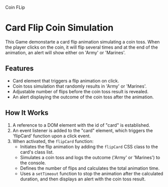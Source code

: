 <!-- # ![](https://ga-dash.s3.amazonaws.com/production/assets/logo-9f88ae6c9c3871690e33280fcf557f33.png) Big Project #1: Build a Game with HTML, CSS and JavaScript

For your fourth project, you'll be creating a familiar game using HTML, CSS and JavaScript!

Here are some example games:
- **Flash Cards**
- **Trivia (Self-scoring)**
- **Hangman**
- **Tower of Hanoi**
- **Simon**

This is an opportunity to **be creative**, and work through some **tough programming challenges**.

**You will be working individually for this project**, 
but we'll be guiding you along the process and helping as you go. 
Show us what you've got!

> If you want to choose a game different from what is listed for Project #4 please consult with us!
> arning - many seemingly simple games are much more complex than you might think!

## Requirements

### Technical Requirements

Your game must:

- Render in the browser
- Include separate HTML, CSS and JavaScript files
- Use Javascript for DOM manipulation
- Be deployed online, using [GitHub Project pages](https://pages.github.com)
- Use semantic markup for HTML and CSS (adhere to best practices, pass validation)
- Show a good commit history with frequent commits

Additionally, your project should stick with KISS (Keep It Stupid Simple) and
DRY (Don't Repeat Yourself) principles.

## Submission

**_DO NOT FORK THIS REPOSITORY!_** Create a **new** repository. Then, submit
your project as an issue to this repo.

You must turn in something before presentations begin. However, you're welcome
to continue working on it over the course of SEI and beyond!

With your submission please include any questions you'd like answered, or
specific things on which you'd like us to focus when giving feedback.

### Necessary Deliverables

Your submission must include **all** of the following:

- A hosted copy of your game, built by you, hosted on GitHub Pages
- Your HTML/CSS should pass the [HTML5 Validator](https://html5.validator.nu)
  and [CSS Validator](https://jigsaw.w3.org/css-validator/)
- A git repository hosted on GitHub with frequent commits dating back to the
  very beginning of the project
- A link to your hosted project in the URL section of your GitHub repo
- A `README.md` file, including
  - Explanations of the technologies used, the approach taken, installation
    instructions, unsolved problems, etc.
  - [Follow this mini-lesson on writing documentation](https://git.generalassemb.ly/sei-foxtails/markdown-and-documentation)
    for your project

The URL section of your Github repo:
![URL section](https://i.imgur.com/QQ7RsfR.gif)

## Asking For Help

This project is an opportunity for two things:

1. Working through problems on your own. This solidifies your knowledge and is
   crucial for mastering the skills we've covered.
2. Becoming an independent developer. Developers tend to coordinate in groups,
   but contribute individually, so this mimics the real world.

## Suggested Ways to Get Started

[Create your bronze, silver, and gold plan.](https://git.generalassemb.ly/sei-foxtails/bronze-silver-gold)

- **Break the project down into different components** (data, presentation,
  views, style, DOM manipulation) and brainstorm each component individually.
  Use whiteboards!
- **Use your Development Tools** (`console.log`, inspector, `alert` statements, etc.)
  to debug and solve problems
- Work through the lessons in class & ask questions when you need to! Think
  about adding relevant code to your game each night, instead of, you know...
  _procrastinating_.
- **Commit early, commit often.** Don’t be afraid to break something because you
  can always go back in time to a previous version.
- **Make it work, make it good, make it fast.** Don't get hung up on only saving
  or writing code that is good code. Get it working first, even if it means
  writing bad or ugly code. Once it's working, come back and refactor!
- **Consult documentation resources** (MDN, etc.) at home to better
  understand what you’ll be getting into.
- **Don’t be afraid to write code that you know you will have to remove later.**
  Create temporary elements (buttons, links, etc) that trigger events if real
  data is not available. For example, if you’re trying to figure out how to
  change some text when the game is over but you haven’t solved the win/lose
  game logic, you can create a button to simulate a win until then.

## Project Ideas

### Flash-Cards

Pre-load your app with some data, and let the user flip through them quickly
(back or front), and use the keyboard flip the card, and to mark whether they
got it right or not. Track which cards were incorrect, and re-display them until
the user gets them right!

_Bonus:_

- Track scores over time (even if the page is reloaded)
- Include images on one or both sides of the flash card
- Let the user add flash cards (doesn't need to be saved across refreshes)

[Here's an example from a previous student](https://clarknoah.github.io/memoreyes/index.html)

### Self-scoring Trivia

Pre-load your app with some questions and answers.

Test the user's wits & knowledge with whatever-the-heck you know about (so you
can actually win). Guess answers, have the computer tell you how right you are!

_Bonus:_

- Add time-based scoring
- Track scores across games (even if the page is reloaded)
- Allow users to compete against each other on a high-score board.

[Here's an example from a previous student](https://levani1111.github.io/Trivia/)

### Hangman

Have a player enter a word that will be guessed during the game. The word is
then hidden and represented by blank spaces. The second player then chooses
letters, which are revealed if present.

_Bonus:_

- Add timer-based scoring
- Track scores across games (even if the page is reloaded)

[Here's an example from a previous student](https://hangman-ntartaro.herokuapp.com/)

### Tower of Hanoi

<a href="https://en.wikipedia.org/wiki/Tower_of_Hanoi">Tower of Hanoi</a> is a
mathematical puzzle where the objective is to move a stack of discs from one rod
to another. There are three rules:

- Only one disk can be moved at a time
- Every move involves taking the top disk from one of the stacks and placing it
  on top of another stack
- No disk can be put on top of a smaller disk

_Bonus:_

- Add time-based scoring
- Track scores across games (even if the page is reloaded)

[Here's an example from a previous student](https://nnguy152.github.io/01-Tower-of-Hanoi/)

### Simon

<a href="https://en.wikipedia.org/wiki/Simon_">Simon</a> is a test of memory.
Have your program choose a sequence of different colors at random and then
prompt your player repeat the sequence allowing them to go to advance to next
round if the player is successful.

_Bonus:_

- Add timer-based scoring
- Track scores across games (even if the page is reloaded)

[Here's an example from a previous student](https://caioingber.github.io/simon-says/)

## Useful Resources

- [MDN JavaScript Docs](https://developer.mozilla.org/en-US/docs/Web/JavaScript)
  _(a great reference for all things vanilla JavaScript)_
- [GitHub Pages](https://pages.github.com) _(for hosting your game)_

## Evaluation

Your instructors will use this rubric to assess your project:

[Evaluation Rubric](evaluation.md)

## Presentations

We expect everyone to attend all presentations in their entirety and will
provide breaks between each session.

This means **no working on your code** while others are presenting. 
This is your chance to ask others how they tackled their project.

Be prepared to answer the following questions:
- What would you do differently?
- What are you most proud of?
- What would you do next?
- How did you plan your project?
- What did you learn?

## Plagiarism

Take a moment to re-familiarize yourself with the plagiarism policy,
specifically on using work you find online and on work you do with other
students.

We give assignments like this to give you the opportunity to review the material
in class in a practical manner. By building something using what you've learned
in class, you'll be reviewing the material and gaining a deeper understanding of
it.

These assignments are similar to those you can expect when applying for a job,
either in the form of a take-home coding challenge or an in-person technical
interview. So it's important that you put in your best effort now and challenge
yourself to do this assignment on your own.

If you are struggling with the material, that's alright! That's why you're here.
First, try reviewing the previous lessons and exercises. Go easy on yourself,
you're still learning! If you're still struggling after that, come to office
hours and ask an instructor for help. They're here to help you!

Don't copy and paste from another source or another student or the solution
branch. That's just going to put you at a disadvantage when you're interviewing
for a job. -->

Coin FLip

# Card Flip Coin Simulation

This Game demonstarte a card flip animation simulating a coin toss. When the player clicks on the coin, it will flip several times and at the end of the animation, an alert will show either on 'Army' or 'Marines'.

## Features

- Card element that triggers a flip animation on click.
- Coin toss simulation that randomly results in 'Army' or 'Marines'.
- Adjustable number of flips before the coin toss result is revealed.
- An alert displaying the outcome of the coin toss after the animation.

## How It Works

1. A reference to a DOM element with the id of "card" is established.
2. An event listener is added to the "card" element, which triggers the 'flipCard' function upon a click event.
3. When activated, the `flipCard` function:
   - Initiates the flip animation by adding the `flipCard` CSS class to the card's class list.
   - Simulates a coin toss and logs the outcome ('Army' or 'Marines') to the console.
   - Defines the number of flips and calculates the total animation time.
   - Uses a `setTimeout` function to stop the animation after the calculated duration, and then displays an alert with the coin toss result.





